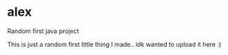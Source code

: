 alex
====

Random first java project 

This is just a random first little thing I made.. idk wanted to upload it here :)
